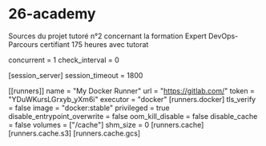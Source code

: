# 26-academy
Sources du projet tutoré n°2 concernant la formation Expert DevOps- Parcours certifiant 175 heures avec tutorat

concurrent = 1
check_interval = 0

[session_server]
  session_timeout = 1800

[[runners]]
  name = "My Docker Runner"
  url = "https://gitlab.com/"
  token = "YDuWKursLGrxyb_yXm6i"
  executor = "docker"
  [runners.docker]
    tls_verify = false
    image = "docker:stable"
    privileged = true
    disable_entrypoint_overwrite = false
    oom_kill_disable = false
    disable_cache = false
    volumes = ["/cache"]
    shm_size = 0
  [runners.cache]
    [runners.cache.s3]
    [runners.cache.gcs]
